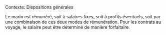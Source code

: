 Contexte: Dispositions générales

Le marin est rémunéré, soit à salaires fixes, soit à profits éventuels, soit par une combinaison de ces deux modes de rémunération. Pour les contrats au voyage, le salaire peut être déterminé de manière forfaitaire.